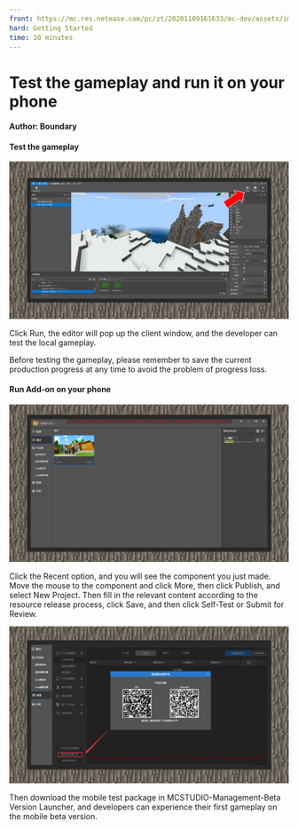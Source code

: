 ```yaml
--- 
front: https://mc.res.netease.com/pc/zt/20201109161633/mc-dev/assets/img/5_3.8964e499.jpg 
hard: Getting Started 
time: 10 minutes 
--- 
```

# Test the gameplay and run it on your phone 
#### Author: Boundary 
#### Test the gameplay 

![](./images/5_1.jpg) 

Click Run, the editor will pop up the client window, and the developer can test the local gameplay. 

Before testing the gameplay, please remember to save the current production progress at any time to avoid the problem of progress loss. 



#### Run Add-on on your phone 

![](./images/5_2.jpg) 

Click the Recent option, and you will see the component you just made. Move the mouse to the component and click More, then click Publish, and select New Project. Then fill in the relevant content according to the resource release process, click Save, and then click Self-Test or Submit for Review. 

![](./images/5_3.jpg) 

Then download the mobile test package in MCSTUDIO-Management-Beta Version Launcher, and developers can experience their first gameplay on the mobile beta version.